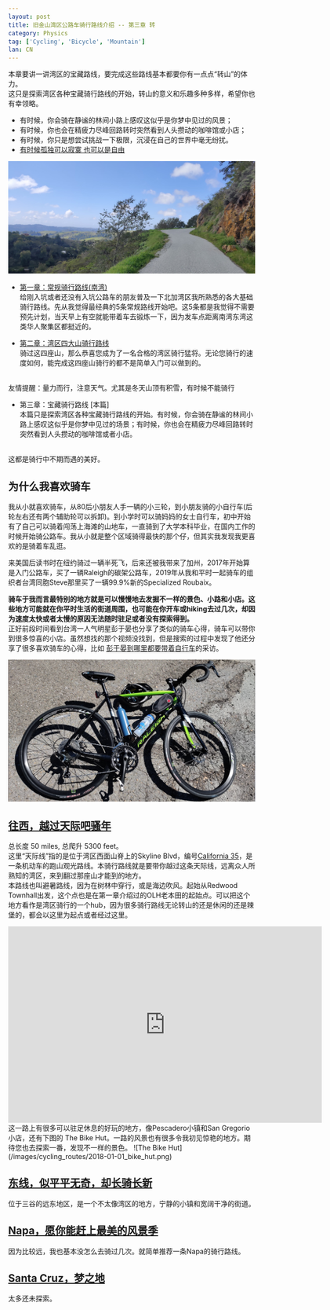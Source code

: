 ```yaml
---
layout: post
title: 旧金山湾区公路车骑行路线介绍 -- 第三章 转
category: Physics
tag: ['Cycling', 'Bicycle', 'Mountain']
lan: CN
---
```


本章要讲一讲湾区的宝藏路线，要完成这些路线基本都要你有一点点“转山”的体力。
<br/>
这只是探索湾区各种宝藏骑行路线的开始，转山的意义和乐趣多种多样，希望你也有幸领略。
<br/>
* 有时候，你会骑在静谧的林间小路上感叹这似乎是你梦中见过的风景；
* 有时候，你也会在精疲力尽峰回路转时突然看到人头攒动的咖啡馆或小店；
* 有时候，你只是想尝试挑战一下极限，沉浸在自己的世界中毫无纷扰。
* [有时候孤独可以寂寞 也可以是自由](https://youtu.be/zyrM2SrEMrA)

![OLH west side](/images/cycling_routes/2023-03-07_OLH_west_side.jpg)

<!--preview-->

* [第一章：常规骑行路线(南湾)](/way/cycling-routes-at-bay-area)  <br/>
给刚入坑或者还没有入坑公路车的朋友普及一下北加湾区我所熟悉的各大基础骑行路线。先从我觉得最经典的5条常规路线开始吧。这5条都是我觉得不需要预先计划，当天早上有空就能带着车去锻炼一下，因为发车点距离南湾东湾这类华人聚集区都挺近的。

* [第二章：湾区四大山骑行路线](/way/cycling-routes-at-bay-area_2)  <br/>
骑过这四座山，那么恭喜您成为了一名合格的湾区骑行猛将。无论您骑行的速度如何，能完成这四座山骑行的都不是简单入门可以做到的。
<br/>
友情提醒：量力而行，注意天气。尤其是冬天山顶有积雪，有时候不能骑行

* 第三章：宝藏骑行路线 [本篇]  <br/>
本篇只是探索湾区各种宝藏骑行路线的开始。有时候，你会骑在静谧的林间小路上感叹这似乎是你梦中见过的场景；有时候，你也会在精疲力尽峰回路转时突然看到人头攒动的咖啡馆或者小店。
<br/>
这都是骑行中不期而遇的美好。

## 为什么我喜欢骑车

我从小就喜欢骑车，从80后小朋友人手一辆的小三轮，到小朋友骑的小自行车(后轮左右还有两个辅助轮可以拆卸)。到小学时可以骑妈妈的女士自行车，初中开始有了自己可以骑着闯荡上海滩的山地车，一直骑到了大学本科毕业，在国内工作的时候开始骑公路车。我从小就是整个区域骑得最快的那个仔，但其实我发现我更喜欢的是骑着车乱逛。

来美国后读书时在纽约骑过一辆半死飞，后来还被我带来了加州，2017年开始算是入门公路车，买了一辆Raleigh的碳架公路车，2019年从我和平时一起骑车的组织者台湾同胞Steve那里买了一辆99.9%新的Specialized Roubaix。

__骑车于我而言最特别的地方就是可以慢慢地去发掘不一样的景色、小路和小店。这些地方可能就在你平时生活的街道周围，也可能在你开车或hiking去过几次，却因为速度太快或者太慢的原因无法随时驻足或者没有探索得到。__  <br/>
正好前段时间看到台湾一人气明星彭于晏也分享了类似的骑车心得，骑车可以带你到很多惊喜的小店。虽然想找的那个视频没找到，但是搜索的过程中发现了他还分享了很多喜欢骑车的心得，比如 [彭于晏到哪里都要带着自行车](https://v.douyin.com/y1Vok9x/)的采访。

![Oh Raleigh! My Raleigh!](/images/cycling_routes/2019-05-25_Raleigh_Mt_Halmiton.png)

## [往西，越过天际吧骚年](https://footpathapp.com/routes/eccab8a9-b321-4e77-ab84-10879f22dd68) 
总长度 50 miles, 总爬升 5300 feet。
<br/>
这里“天际线”指的是位于湾区西面山脊上的Skyline Blvd，编号[California 35](https://en.wikipedia.org/wiki/California_State_Route_35)，是一条机动车的跑山观光路线。本骑行路线就是要带你越过这条天际线，远离众人所熟知的湾区，来到翻过那座山才能到的地方。
<br/>
本路线也叫避暑路线，因为在树林中穿行，或是海边吹风。起始从Redwood Townhall出发，这个点也是在第一章介绍过的OLH老本田的起始点。可以把这个地方看作是湾区骑行的一个hub，因为很多骑行路线无论转山的还是休闲的还是辣堡的，都会以这里为起点或者经过这里。
<div style="width: 640px; height: 400px;"><iframe src="https://footpathapp.com/routes/eccab8a9-b321-4e77-ab84-10879f22dd68?embed=1" width="100%" height="100%" frameborder="0"></iframe></div>
这一路上有很多可以驻足休息的好玩的地方，像Pescadero小镇和San Gregorio小店，还有下图的 The Bike Hut。一路的风景也有很多令我初见惊艳的地方。期待您也去探索一番，发现不一样的景色。
![The Bike Hut](/images/cycling_routes/2018-01-01_bike_hut.png)

## [东线，似平平无奇，却长骑长新]()
位于三谷的远东地区，是一个不太像湾区的地方，宁静的小镇和宽阔干净的街道。
<br/>

## [Napa，愿你能赶上最美的风景季]()
因为比较远，我也基本没怎么去骑过几次。就简单推荐一条Napa的骑行路线。
<br/>

## [Santa Cruz，梦之地]()
太多还未探索。
<br/>
